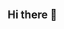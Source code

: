 ## Hi there 👋

<!--
**emmituomisto/emmituomisto** is a ✨ _special_ ✨ repository because its `README.md` (this file) appears on your GitHub profile.

# Hey 💜 I'm Emmi, a Creative Techie!  
### Business IT Student | Web Content & Project Coordination | Exploring Mobile Dev & AI  

I'm a **Business Information Technology student** with hands-on experience in **web content management, project coordination, and customer success**. I’ve worked with **WordPress, Jira, Trello, and Slack**, ensuring structured content and user-friendly digital experiences.  

At **Netello**, I managed **website content for 50+ clients**, optimizing layouts for usability and SEO. My background in **photography and graphic design** sharpens my **attention to detail and creativity**, which I bring into both **technical and customer-focused roles**.  

---

### 🔥 **What You’ll Find Here:**  
🎨 **UI/UX & Web Content Projects** (Figma, WordPress)  
💻 **Exploring Mobile Development & AI**  
🚀 **Project Coordination & Digital Solutions**  

---

### 📌 **Projects**  
🌤 **Weather App – UI/UX Design**  
📌 Designed a **modern, structured UI** for a weather desktop app  
📌 Focused on **usability, accessibility, & visual hierarchy**  
📌 Used **Figma** for wireframes & interactive elements  
🔗 [GitHub Repo](#)  

♻️ **Greenola – Mobile App Prototype**  
📌 Co-designed an **eco-friendly app** promoting sustainable living  
📌 Created **color schemes, branding elements, and UI components**  
📌 Ensured **smooth navigation & accessibility** for users  
🔗 [GitHub Repo](#)  

🚀 **More projects coming soon!**  

---

### 🔗 **Connect With Me:**  
💼 [LinkedIn](https://linkedin.com/in/emmituomisto) | 📧 [Your Email]  


